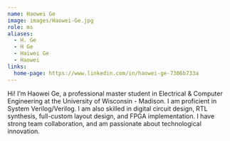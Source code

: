 ```yaml
---
name: Haowei Ge
image: images/Haowei-Ge.jpg
role: ms
aliases:
  - H. Ge
  - H Ge
  - Haiwei Ge
  - Haowei
links:
  home-page: https://www.linkedin.com/in/haowei-ge-7306b733a
---
```


Hi! I’m Haowei Ge, a professional master student in Electrical & Computer Engineering at the University of Wisconsin - Madison. I am proficient in System Verilog/Verilog. I am also skilled in digital circuit design, RTL synthesis, full-custom layout design, and FPGA implementation. I have strong team collaboration, and am passionate about technological innovation. 
